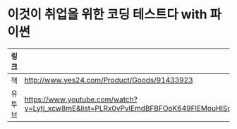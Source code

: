 # 이것이 취업을 위한 코딩 테스트다 with 파이썬

|  링크  |                                                                                             |
| ------ | ------------------------------------------------------------------------------------------- |
| 책     | http://www.yes24.com/Product/Goods/91433923                                                 |
| 유투브 | https://www.youtube.com/watch?v=Lytj_xcw8mE&list=PLRx0vPvlEmdBFBFOoK649FlEMouHISo8N&index=1 |